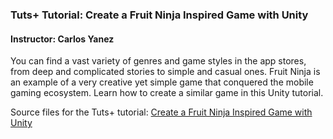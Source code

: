 ### Tuts+ Tutorial: Create a Fruit Ninja Inspired Game with Unity

#### Instructor: Carlos Yanez

You can find a vast variety of genres and game styles in the app stores, from deep and complicated stories to simple and casual ones. Fruit Ninja is an example of a very creative yet simple game that conquered the mobile gaming ecosystem. Learn how to create a similar game in this Unity tutorial.

Source files for the Tuts+ tutorial: [Create a Fruit Ninja Inspired Game with Unity](http://code.tutsplus.com/tutorials/create-a-fruit-ninja-inspired-game-with-unity--cms-22145)
